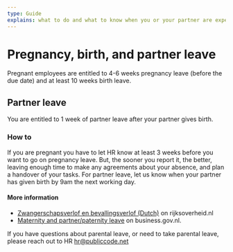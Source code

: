 ```yaml
---
type: Guide
explains: what to do and what to know when you or your partner are expecting
---
```


# Pregnancy, birth, and partner leave

Pregnant employees are entitled to 4-6 weeks pregnancy leave (before the due date)
and at least 10 weeks birth leave.

## Partner leave

You are entitled to 1 week of partner leave after your partner gives birth.

### How to

If you are pregnant you have to let HR know at least 3 weeks before you want to go on pregnancy
leave. But, the sooner you report it, the better, leaving enough time to make any
agreements about your absence, and plan a handover of your tasks. For partner leave, let us know
when your partner has given birth by 9am the next working day.

#### More information

* [Zwangerschapsverlof en bevallingsverlof (Dutch)](https://www.rijksoverheid.nl/onderwerpen/zwangerschapsverlof-en-bevallingsverlof) on rijksoverheid.nl
* [Maternity and partner/paternity leave](https://business.gov.nl/regulation/leave-schemes/) on business.gov.nl.

If you have questions about parental leave, or need to take parental leave, please reach out to HR <hr@publiccode.net>
